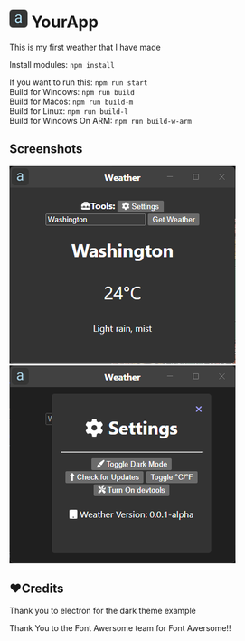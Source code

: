 <h1><img src="Build/icon.png" alt="Screenshot" width="32" height="32"/> YourApp</h1>
<p>This is my first weather that I have made</p>
<p>Install modules: <code>npm install</code></p>
<p>If you want to run this: <code>npm run start</code><br>
Build for Windows: <code>npm run build</code>
<br>Build for Macos: <code>npm run build-m</code>
<br>Build for Linux: <code>npm run build-l</code>
<br>Build for Windows On ARM: <code>npm run build-w-arm</code></p></p>
<h2>Screenshots</h2>
<img src="images/image1.png">
<img src="images/image2.png">
<h2>❤️Credits</h2>
<p>Thank you to electron for the dark theme example</p>
<p>Thank You to the Font Awersome team for Font Awersome!!</p>